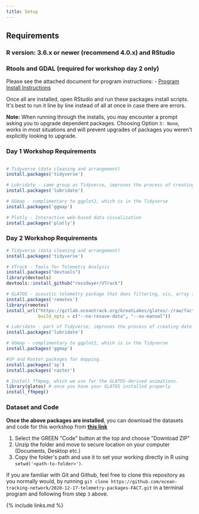 ```yaml
---
title: Setup
---
```


## Requirements

### R version: 3.6.x or newer (recommend 4.0.x) and RStudio
### Rtools and GDAL (required for workshop day 2 only)

Please see the attached document for program instructions: - [Program Install Instructions](../Resources/FACT_2020_install_instructions.docx)

Once all are installed, open RStudio and run these packages install scripts. It's best to run it line by line instead of all at once in case there are errors.

<b>Note:</b> When running through the installs, you may encounter a prompt asking you to upgrade dependent packages. Choosing Option `3: None`, works in most situations and will prevent upgrades of packages you weren't explicitly looking to upgrade.

### Day 1 Workshop Requirements

```r

# Tidyverse (data cleaning and arrangement)
install.packages('tidyverse')

# Lubridate - same group as Tidyverse, improves the process of creating date objects
install.packages('lubridate')

# GGmap - complimentary to ggplot2, which is in the Tidyverse
install.packages('ggmap')

# Plotly - Interactive web-based data visualization
install.packages('plotly')
```

### Day 2 Workshop Requirements

```r
# Tidyverse (data cleaning and arrangement)
install.packages('tidyverse')

# VTrack - Tools for Telemetry Analysis
install.packages("devtools")
library(devtools)
devtools::install_github("rossdwyer/VTrack")

# GLATOS - acoustic telemetry package that does filtering, vis, array simulation, etc.
install.packages('remotes')
library(remotes)
install_url("https://gitlab.oceantrack.org/GreatLakes/glatos/-/raw/fact-workshop-2020/glatos_0.4.2.1.tar.gz",
			build_opts = c("--no-resave-data", "--no-manual"))

# Lubridate - part of Tidyverse, improves the process of creating date objects
install.packages('lubridate')

# GGmap - complimentary to ggplot2, which is in the Tidyverse
install.packages('ggmap')

#SP and Raster packages for mapping.
install.packages('sp')
install.packages('raster')

# Install ffmpeg, which we use for the GLATOS-derived animations.
library(glatos) # once you have your GLATOS installed properly
install_ffmpeg()   
```        

### Dataset and Code 

<b>Once the above packages are installed</b>, you can download the datasets and code for this workshop from <b>[this link](https://github.com/ocean-tracking-network/2020-12-17-telemetry-packages-FACT/)</b>

1. Select the GREEN "Code" button at the top and choose "Download ZIP"
2. Unzip the folder and move to secure location on your computer (Documents, Desktop etc.)
3. Copy the folder's path and use it to set your working directly in R using `setwd('<path-to-folder>')`.

If you are familiar with Git and Github, feel free to clone this repository as you normally would, by running `git clone https://github.com/ocean-tracking-network/2020-12-17-telemetry-packages-FACT.git` in a terminal program and following from step `3` above.



{% include links.md %}
